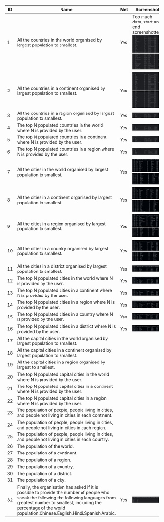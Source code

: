 | ID | Name | Met | Screenshot |
|----|------|-----|------------|
|1|All the countries in the world organised by largest population to smallest.|Yes|Too much data, start and end screenshotted. ![img_7.png](img_7.png)![img_8.png](img_8.png)|
|2|All the countries in a continent organised by largest population to smallest.|Yes|![img_4.png](img_4.png)![img_5.png](img_5.png)|
|3|All the countries in a region organised by largest population to smallest.|Yes|![img.png](img.png)|
|4|The top N populated countries in the world where N is provided by the user.|Yes|![img_1.png](img_1.png)|
|5|The top N populated countries in a continent where N is provided by the user.|Yes|![img_2.png](img_2.png)|
|6|The top N populated countries in a region where N is provided by the user.|Yes|![img_3.png](img_3.png)|
|7|All the cities in the world organised by largest population to smallest.|Yes|![yeye.png](yeye.png)![yur.png](yur.png)|
|8|All the cities in a continent organised by largest population to smallest.|Yes|![beee.png](beee.png)![burger.png](burger.png)|
|9|All the cities in a region organised by largest population to smallest.|Yes|![img_9.png](img_9.png)![img_10.png](img_10.png)|
|10|All the cities in a country organised by largest population to smallest.|Yes|![borger.png](borger.png)![chicken.png](chicken.png)|
|11|All the cities in a district organised by largest population to smallest.|Yes|![img_11.png](img_11.png)|
|12|The top N populated cities in the world where N is provided by the user.|Yes|![img_12.png](img_12.png)|
|13|The top N populated cities in a continent where N is provided by the user.|Yes|![img_13.png](img_13.png)|
|14|The top N populated cities in a region where N is provided by the user.|Yes|![img_14.png](img_14.png)|
|15|The top N populated cities in a country where N is provided by the user.|Yes|![img_15.png](img_15.png)|
|16|The top N populated cities in a district where N is provided by the user.|Yes|![img_16.png](img_16.png)|
|17|All the capital cities in the world organised by largest population to smallest.|
|18|All the capital cities in a continent organised by largest population to smallest.|
|19|All the capital cities in a region organised by largest to smallest.|
|20|The top N populated capital cities in the world where N is provided by the user.|
|21|The top N populated capital cities in a continent where N is provided by the user.|
|22|The top N populated capital cities in a region where N is provided by the user.|
|23|The population of people, people living in cities, and people not living in cities in each continent.|
|24|The population of people, people living in cities, and people not living in cities in each region.|
|25|The population of people, people living in cities, and people not living in cities in each country.|
|26|The population of the world.|
|27|The population of a continent.|
|28|The population of a region.|
|29|The population of a country.|
|30|The population of a district.|
|31|The population of a city.|
|32|Finally, the organisation has asked if it is possible to provide the number of people who speak the following the following languages from greatest number to smallest, including the percentage of the world population:Chinese.English.Hindi.Spanish.Arabic.|Yes|![img_6.png](img_6.png)|


